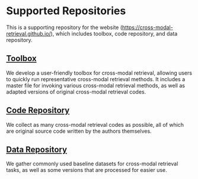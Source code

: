 # Supported Repositories
This is a supporting repository for the website (https://cross-modal-retrieval.github.io/), which includes toolbox, code repository, and data repository.

## [Toolbox](https://github.com/cross-modal-retrieval/cross-modal-retrieval/tree/main/Toolbox)
We develop a user-friendly toolbox for cross-modal retrieval, allowing users to quickly run representative cross-modal retrieval methods. It includes a master file for invoking various cross-modal retrieval methods, as well as adapted versions of original cross-modal retrieval codes.

## [Code Repository](https://github.com/cross-modal-retrieval/cross-modal-retrieval/tree/main/Code-Repository)
We collect as many cross-modal retrieval codes as possible, all of which are original source code written by the authors themselves.

## [Data Repository](https://github.com/cross-modal-retrieval/cross-modal-retrieval/tree/main/Data-Repository)
We gather commonly used baseline datasets for cross-modal retrieval tasks, as well as some versions that are processed for easier use.
